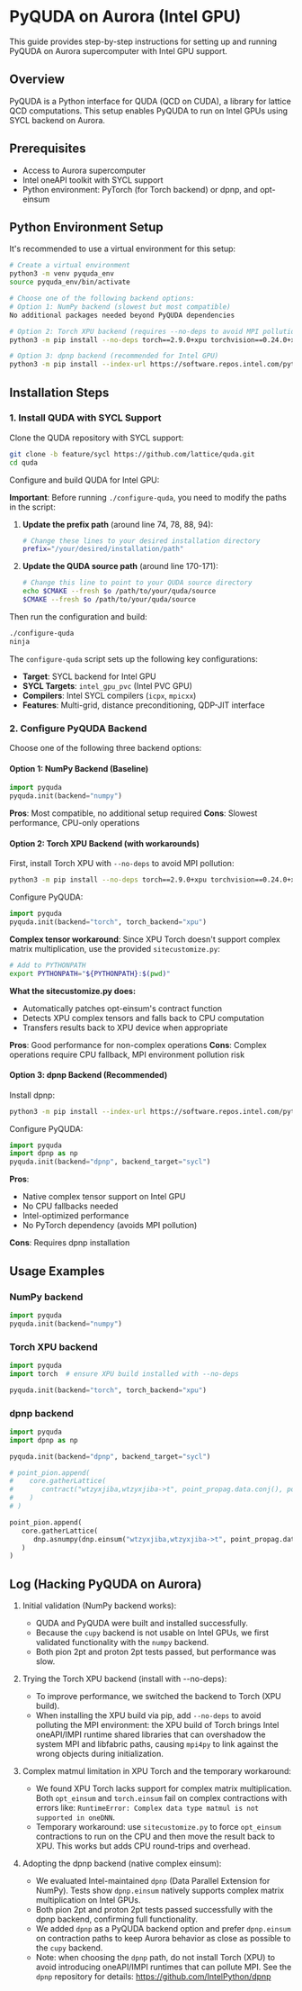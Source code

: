 # PyQUDA on Aurora (Intel GPU)

This guide provides step-by-step instructions for setting up and running PyQUDA on Aurora supercomputer with Intel GPU support.

## Overview

PyQUDA is a Python interface for QUDA (QCD on CUDA), a library for lattice QCD computations. This setup enables PyQUDA to run on Intel GPUs using SYCL backend on Aurora.

## Prerequisites

- Access to Aurora supercomputer
- Intel oneAPI toolkit with SYCL support
- Python environment: PyTorch (for Torch backend) or dpnp, and opt-einsum

## Python Environment Setup

It's recommended to use a virtual environment for this setup:

```bash
# Create a virtual environment
python3 -m venv pyquda_env
source pyquda_env/bin/activate

# Choose one of the following backend options:
# Option 1: NumPy backend (slowest but most compatible)
No additional packages needed beyond PyQUDA dependencies

# Option 2: Torch XPU backend (requires --no-deps to avoid MPI pollution)
python3 -m pip install --no-deps torch==2.9.0+xpu torchvision==0.24.0+xpu torchaudio==2.9.0+xpu --index-url https://download.pytorch.org/whl/xpu

# Option 3: dpnp backend (recommended for Intel GPU)
python3 -m pip install --index-url https://software.repos.intel.com/python/pypi dpnp
```

## Installation Steps

### 1. Install QUDA with SYCL Support

Clone the QUDA repository with SYCL support:

```bash
git clone -b feature/sycl https://github.com/lattice/quda.git
cd quda
```

Configure and build QUDA for Intel GPU:

**Important**: Before running `./configure-quda`, you need to modify the paths in the script:

1. **Update the prefix path** (around line 74, 78, 88, 94):
   ```bash
   # Change these lines to your desired installation directory
   prefix="/your/desired/installation/path"
   ```

2. **Update the QUDA source path** (around line 170-171):
   ```bash
   # Change this line to point to your QUDA source directory
   echo $CMAKE --fresh $o /path/to/your/quda/source
   $CMAKE --fresh $o /path/to/your/quda/source
   ```

Then run the configuration and build:

```bash
./configure-quda
ninja
```

The `configure-quda` script sets up the following key configurations:
- **Target**: SYCL backend for Intel GPU
- **SYCL Targets**: `intel_gpu_pvc` (Intel PVC GPU)
- **Compilers**: Intel SYCL compilers (`icpx`, `mpicxx`)
- **Features**: Multi-grid, distance preconditioning, QDP-JIT interface

### 2. Configure PyQUDA Backend

Choose one of the following three backend options:

#### Option 1: NumPy Backend (Baseline)

```python
import pyquda
pyquda.init(backend="numpy")
```

**Pros**: Most compatible, no additional setup required
**Cons**: Slowest performance, CPU-only operations

#### Option 2: Torch XPU Backend (with workarounds)

First, install Torch XPU with `--no-deps` to avoid MPI pollution:

```bash
python3 -m pip install --no-deps torch==2.9.0+xpu torchvision==0.24.0+xpu torchaudio==2.9.0+xpu --index-url https://download.pytorch.org/whl/xpu
```

Configure PyQUDA:

```python
import pyquda
pyquda.init(backend="torch", torch_backend="xpu")
```

**Complex tensor workaround**: Since XPU Torch doesn't support complex matrix multiplication, use the provided `sitecustomize.py`:

```bash
# Add to PYTHONPATH
export PYTHONPATH="${PYTHONPATH}:$(pwd)"
```

**What the sitecustomize.py does:**
- Automatically patches opt-einsum's contract function
- Detects XPU complex tensors and falls back to CPU computation
- Transfers results back to XPU device when appropriate

**Pros**: Good performance for non-complex operations
**Cons**: Complex operations require CPU fallback, MPI environment pollution risk

#### Option 3: dpnp Backend (Recommended)

Install dpnp:

```bash
python3 -m pip install --index-url https://software.repos.intel.com/python/pypi dpnp
```

Configure PyQUDA:

```python
import pyquda
import dpnp as np
pyquda.init(backend="dpnp", backend_target="sycl")
```

**Pros**: 
- Native complex tensor support on Intel GPU
- No CPU fallbacks needed
- Intel-optimized performance
- No PyTorch dependency (avoids MPI pollution)

**Cons**: Requires dpnp installation

## Usage Examples

### NumPy backend
```python
import pyquda
pyquda.init(backend="numpy")
```

### Torch XPU backend
```python
import pyquda
import torch  # ensure XPU build installed with --no-deps

pyquda.init(backend="torch", torch_backend="xpu")
```

### dpnp backend
```python
import pyquda
import dpnp as np

pyquda.init(backend="dpnp", backend_target="sycl")

# point_pion.append(
#    core.gatherLattice(
#       contract("wtzyxjiba,wtzyxjiba->t", point_propag.data.conj(), point_propag.data).real.get(), [0, -1, -1, -1]
#    )
# )

point_pion.append(
   core.gatherLattice(
      dnp.asnumpy(dnp.einsum("wtzyxjiba,wtzyxjiba->t", point_propag.data.conj(), point_propag.data)).real, [0, -1, -1, -1]
   )
)

```

## Log (Hacking PyQUDA on Aurora)

1. Initial validation (NumPy backend works):
   - QUDA and PyQUDA were built and installed successfully.
   - Because the `cupy` backend is not usable on Intel GPUs, we first validated functionality with the `numpy` backend.
   - Both pion 2pt and proton 2pt tests passed, but performance was slow.

2. Trying the Torch XPU backend (install with --no-deps):
   - To improve performance, we switched the backend to Torch (XPU build).
   - When installing the XPU build via pip, add `--no-deps` to avoid polluting the MPI environment: the XPU build of Torch brings Intel oneAPI/IMPI runtime shared libraries that can overshadow the system MPI and libfabric paths, causing `mpi4py` to link against the wrong objects during initialization.

3. Complex matmul limitation in XPU Torch and the temporary workaround:
   - We found XPU Torch lacks support for complex matrix multiplication. Both `opt_einsum` and `torch.einsum` fail on complex contractions with errors like: `RuntimeError: Complex data type matmul is not supported in oneDNN`.
   - Temporary workaround: use `sitecustomize.py` to force `opt_einsum` contractions to run on the CPU and then move the result back to XPU. This works but adds CPU round-trips and overhead.

4. Adopting the dpnp backend (native complex einsum):
   - We evaluated Intel-maintained `dpnp` (Data Parallel Extension for NumPy). Tests show `dpnp.einsum` natively supports complex matrix multiplication on Intel GPUs.
   - Both pion 2pt and proton 2pt tests passed successfully with the dpnp backend, confirming full functionality.
   - We added `dpnp` as a PyQUDA backend option and prefer `dpnp.einsum` on contraction paths to keep Aurora behavior as close as possible to the `cupy` backend.
   - Note: when choosing the `dpnp` path, do not install Torch (XPU) to avoid introducing oneAPI/IMPI runtimes that can pollute MPI. See the `dpnp` repository for details: https://github.com/IntelPython/dpnp

 